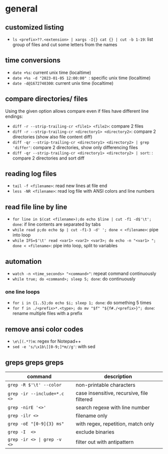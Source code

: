 # general


## customized listing
- `ls <prefix>??.<extension> | xargs -I{} cat {} | cut -b 1-19`: list group of files and cut some letters from the names

## time conversions
- `date +%s`: current unix time (localtime)
- `date +%s -d "2023-01-05 12:00:00" `: specific unix time (localtime)
- `date -d@1672740300`: current unix time (localtime)

## compare directories/ files
Using the given option allows compare even if files have different line endings:
- `diff -r --strip-trailing-cr <file1> <file2>`: compare 2 files
- `diff -r --strip-trailing-cr <directory1> <directory2>`: compare 2 directories (show also file content diff)
- `diff -qr --strip-trailing-cr <directory1> <directory2> | grep 'differ'`: compare 2 directories, show only differencing files
- `diff -qr --strip-trailing-cr <directory1> <directory2> | sort`: : compare 2 directories and sort diff

## reading log files
- `tail -f <filename>`: read new lines at file end
- `less -NR <filename>`: read log file with ANSI colors and line numbers

## read file line by line
- `for line in $(cat <filename>);do echo $line | cut -f1 -d$'\t'; done`: if line contents are separated by tabs
- `while read p;do echo $p | cut -f1-3 -d' '; done < <filename>`: pipe into loop
- `while IFS=$'\t' read <var1> <var2> <var3>; do echo -n "<var1> "; done < <filename>`: pipe into loop, split to variables

## automation
- `watch -n <time_seconds> "<command>"`: repeat command continuously
- `while true; do <command>; sleep 5; done`: do continuously

### one line loops
- `for i in {1..5};do echo $i; sleep 1; done`: do something 5 times
- `for f in ./<prefix>*.<type>; do mv "$f" "${f#./<prefix>}"; done`: rename multiple files with a prefix

## remove ansi color codes
- `\e\[(.*?)m`: regex for Notepad++
- `sed -e 's/\x1b\[[0-9;]*m//g'`: with sed

## greps greps greps
| command | description |
| - | - |
| `grep -R $'\t' --color`       | non-printable characters                   |
| `grep -ir --include=*.c  <>`  | case insensitive, recursive, file filtered |
| `grep -nirE '<>'`             | search regexe with line number             |
| `grep -ilr <>`                | filename only                              |
| `grep -oE "[0-9]{3} ms"`      | with regex, repetition, match only         |
| `grep -I  <>`                 | exclude binaries                           |
| `grep -ir <> \| grep -v  <>`  | filter out with antipattern                |